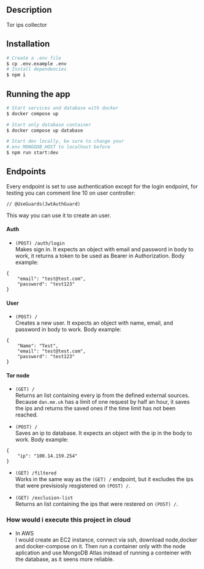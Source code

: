 ## Description

Tor ips collector
## Installation

```bash
# Create a .env file
$ cp .env.example .env
# Install dependencies
$ npm i
```

## Running the app

```bash
# Start services and database with docker
$ docker compose up

# Start only database container
$ docker compose up database

# Start dev locally, be sure to change your 
#.env MONGODB_HOST to localhost before
$ npm run start:dev
```

## Endpoints
Every endpoint is set to use authentication except for the login endpoint, for testing you can comment
line 10 on user controller:
```
// @UseGuards(JwtAuthGuard)
```
This way you can use it to create an user.

#### Auth
* `(POST) /auth/login`  
Makes sign in. It expects an object with email and password in body to work, it returns a token to be used as Bearer in Authorization.
Body example:
```
{
    "email": "test@test.com",
    "password": "test123"
}
```
#### User
* `(POST) /`  
Creates a new user. It expects an object with name, email, and password in body to work.
Body example:
```
{
    "Name": "Test",
    "email": "test@test.com",
    "password": "test123"
}
```
#### Tor node
* `(GET) /`  
Returns an list containing every ip from the defined external sources. Because `dan.me.uk` has a limit of one request by half an hour, it saves the ips and returns the saved ones if the time limit has not been reached.

* `(POST) /`  
Saves an ip to database. It expects an object with the ip in the body to work.
Body example:
```
{
    "ip": "100.14.159.254"
}
```

* `(GET) /filtered`  
Works in the same way as the `(GET) /` endpoint, but it excludes the ips that were previsiosly resgistered on `(POST) /`.

* `(GET) /exclusion-list`  
Returns an list containing the ips that were restered on `(POST) /`.

### How would i execute this project in cloud
* In AWS  
I would create an EC2 instance, connect via ssh, download node,docker and docker-compose on it. Then run a container only with the node aplication and use MongoDB Atlas instead of running a conteiner with the database, as it seens more reliable.
